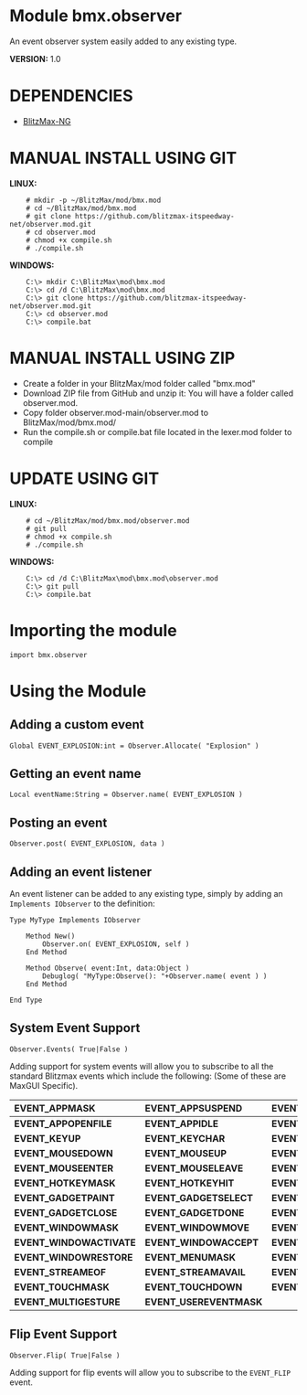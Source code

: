 # Module bmx.observer

An event observer system easily added to any existing type.

**VERSION:** 1.0

# DEPENDENCIES
* [BlitzMax-NG](https://blitzmax.org/downloads/)

# MANUAL INSTALL USING GIT
**LINUX:**
```
    # mkdir -p ~/BlitzMax/mod/bmx.mod
    # cd ~/BlitzMax/mod/bmx.mod
    # git clone https://github.com/blitzmax-itspeedway-net/observer.mod.git
    # cd observer.mod
    # chmod +x compile.sh
    # ./compile.sh
```
**WINDOWS:**
```
    C:\> mkdir C:\BlitzMax\mod\bmx.mod
    C:\> cd /d C:\BlitzMax\mod\bmx.mod
    C:\> git clone https://github.com/blitzmax-itspeedway-net/observer.mod.git
    C:\> cd observer.mod
    C:\> compile.bat
```

# MANUAL INSTALL USING ZIP
* Create a folder in your BlitzMax/mod folder called "bmx.mod"
* Download ZIP file from GitHub and unzip it: You will have a folder called observer.mod.
* Copy folder observer.mod-main/observer.mod to BlitzMax/mod/bmx.mod/
* Run the compile.sh or compile.bat file located in the lexer.mod folder to compile

# UPDATE USING GIT
**LINUX:**
```
    # cd ~/BlitzMax/mod/bmx.mod/observer.mod
    # git pull
    # chmod +x compile.sh
    # ./compile.sh
```
**WINDOWS:**
```
    C:\> cd /d C:\BlitzMax\mod\bmx.mod\observer.mod
    C:\> git pull
    C:\> compile.bat
```

# Importing the module
```
import bmx.observer
```

# Using the Module

## Adding a custom event
```
Global EVENT_EXPLOSION:int = Observer.Allocate( "Explosion" )
```

## Getting an event name
```
Local eventName:String = Observer.name( EVENT_EXPLOSION )
```

## Posting an event
```
Observer.post( EVENT_EXPLOSION, data )
```

## Adding an event listener
An event listener can be added to any existing type, simply by adding an `Implements IObserver` to the definition:
```
Type MyType Implements IObserver

    Method New()
        Observer.on( EVENT_EXPLOSION, self )
    End Method

    Method Observe( event:Int, data:Object )
        Debuglog( "MyType:Observe(): "+Observer.name( event ) )
    End Method

End Type
```
## System Event Support
```
Observer.Events( True|False )
```
Adding support for system events will allow you to subscribe to all the standard Blitzmax events which include the following:
(Some of these are MaxGUI Specific).

| EVENT_APPMASK | EVENT_APPSUSPEND | EVENT_APPRESUME | EVENT_APPTERMINATE |
| :- | :- | :- | :- |
| __EVENT_APPOPENFILE__ | __EVENT_APPIDLE__ | __EVENT_KEYMASK__ | __EVENT_KEYDOWN__ |
| __EVENT_KEYUP__ | __EVENT_KEYCHAR__ | __EVENT_KEYREPEAT__ | __EVENT_MOUSEMASK__ |
| __EVENT_MOUSEDOWN__ | __EVENT_MOUSEUP__ | __EVENT_MOUSEMOVE__ | __EVENT_MOUSEWHEEL__ |
| __EVENT_MOUSEENTER__ | __EVENT_MOUSELEAVE__ | __EVENT_TIMERMASK__ | __EVENT_TIMERTICK__ |
| __EVENT_HOTKEYMASK__ | __EVENT_HOTKEYHIT__ | __EVENT_GADGETMASK__ | __EVENT_GADGETACTION__ |
| __EVENT_GADGETPAINT__ | __EVENT_GADGETSELECT__ | __EVENT_GADGETMENU__ | __EVENT_GADGETOPEN__ |
| __EVENT_GADGETCLOSE__ | __EVENT_GADGETDONE__ | __EVENT_GADGETLOSTFOCUS__ | __EVENT_GADGETSHAPE__ |
| __EVENT_WINDOWMASK__ | __EVENT_WINDOWMOVE__ | __EVENT_WINDOWSIZE__ | __EVENT_WINDOWCLOSE__ |
| __EVENT_WINDOWACTIVATE__ | __EVENT_WINDOWACCEPT__ | __EVENT_WINDOWMINIMIZE__ | __EVENT_WINDOWMAXIMIZE__ |
| __EVENT_WINDOWRESTORE__ | __EVENT_MENUMASK__ | __EVENT_MENUACTION__ | __EVENT_STREAMMASK__ |
| __EVENT_STREAMEOF__ | __EVENT_STREAMAVAIL__ | __EVENT_PROCESSMASK__ | __EVENT_PROCESSEXIT__ |
| __EVENT_TOUCHMASK__ | __EVENT_TOUCHDOWN__ | __EVENT_TOUCHUP__ | __EVENT_TOUCHMOVE__ |
| __EVENT_MULTIGESTURE__ | __EVENT_USEREVENTMASK__ | | |

## Flip Event Support
```
Observer.Flip( True|False )
```
Adding support for flip events will allow you to subscribe to the `EVENT_FLIP` event.
